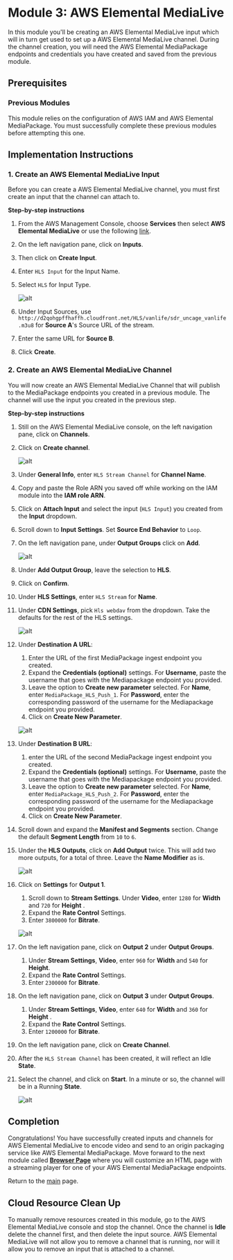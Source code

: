 # Module 3: AWS Elemental MediaLive

In this module you'll be creating an AWS Elemental MediaLive input which will in turn get used to set up a AWS Elemental MediaLive channel. During the channel creation, you will need the AWS Elemental MediaPackage endpoints and credentials you have created and saved from the previous module.

## Prerequisites

### Previous Modules

This module relies on the configuration of AWS IAM and AWS Elemental MediaPackage. You must successfully complete these previous modules before attempting this one.

## Implementation Instructions

### 1. Create an AWS Elemental MediaLive Input

Before you can create a AWS Elemental MediaLive channel, you must first create an input that the channel can attach to. 

**Step-by-step instructions**

1. From the AWS Management Console, choose **Services** then select **AWS Elemental MediaLive** or use the following [link](https://us-west-2.console.aws.amazon.com/medialive/home).

1. On the left navigation pane, click on **Inputs**.

1. Then click on **Create Input**.

1. Enter `HLS Input` for the Input Name.

1. Select `HLS` for Input Type. 

	![alt](HLSInput.png)


1. Under Input Sources, use `http://d2qohgpffhaffh.cloudfront.net/HLS/vanlife/sdr_uncage_vanlife.m3u8` for **Source A**'s Source URL of the stream.

1. Enter the same URL for **Source B**.

1. Click **Create**.


### 2. Create an AWS Elemental MediaLive Channel

You will now create an AWS Elemental MediaLive Channel that will publish to the MediaPackage endpoints you created in a previous module. The channel will use the input you created in the previous step.

**Step-by-step instructions**

1. Still on the AWS Elemental MediaLive console, on the left navigation pane, click on **Channels**.

1. Click on **Create channel**.

	![alt](MediaLiveChannel.png)

1. Under **General Info**, enter `HLS Stream Channel` for **Channel Name**.

1. Copy and paste the Role ARN you saved off while working on the IAM module into the **IAM role ARN**. 

1. Click on **Attach Input** and select the input (`HLS Input`) you created from the **Input** dropdown. 

1. Scroll down to **Input Settings**.  Set **Source End Behavior** to `Loop`.

1. On the left navigation pane, under **Output Groups** click on **Add**.

	![alt](MediaLiveOutputGroup.png)

1. Under **Add Output Group**, leave the selection to **HLS**. 

1. Click on **Confirm**.

1. Under **HLS Settings**, enter `HLS Stream` for **Name**.

1. Under **CDN Settings**, pick `Hls webdav` from the dropdown. Take the defaults for the rest of the HLS settings.

	![alt](HLSSettings.png)


1. Under **Destination A URL**:
	1. Enter the URL of the first MediaPackage ingest endpoint you created.
	1. Expand the **Credentials (optional)** settings. For **Username**, paste the username that goes with the Mediapackage endpoint you provided. 
	1. Leave the option to **Create new parameter** selected. For **Name**, enter `MediaPackage_HLS_Push_1`. For **Password**, enter the corresponding password of the username for the Mediapackage endpoint you provided.
	1. Click on **Create New Parameter**. 

	![alt](HLSDestinations.png)


1. Under **Destination B URL**:
	1.  enter the URL of the second MediaPackage ingest endpoint you created.
	1. Expand the **Credentials (optional)** settings. For **Username**, paste the username that goes with the Mediapackage endpoint you provided. 
	1. Leave the option to **Create new parameter** selected. For **Name**, enter `MediaPackage_HLS_Push_2`. For **Password**, enter the corresponding password of the username for the Mediapackage endpoint you provided.
	1. Click on **Create New Parameter**. 

1. Scroll down and expand the **Manifest and Segments** section. Change the default **Segment Length** from `10` to `6`.

1. Under the **HLS Outputs**, click on **Add Output** twice. This will add two more outputs, for a total of three. Leave the **Name Modifier** as is.

	![alt](HLSOutputs.png)

1.  Click on **Settings** for **Output 1**.
	1. Scroll down to **Stream Settings**. Under **Video**, enter `1280` for **Width** and `720` for **Height** .
	1. Expand the **Rate Control** Settings.
	1. Enter `3800000` for **Bitrate**.

	![alt](VideoStreamSettings.png)

1. On the left navigation pane, click on **Output 2** under **Output Groups**.
	1. Under **Stream Settings**, **Video**, enter `960` for **Width** and `540` for **Height**.
	1. Expand the **Rate Control** Settings.
	1. Enter `2300000` for  **Bitrate**.

1. On the left navigation pane, click on **Output 3** under **Output Groups**.
	1. Under **Stream Settings**, **Video**, enter `640` for **Width** and `360` for **Height** .
	1. Expand the **Rate Control** Settings.
	1. Enter `1200000` for **Bitrate**.

1. On the left navigation pane, click on **Create Channel**.

1. After the `HLS Stream Channel` has been created, it will reflect an Idle **State**. 

1. Select the channel, and click on **Start**. In a minute or so, the channel will be in a Running **State**.

	![alt](RunningChannel.png)	

## Completion

Congratulations!  You have successfully created inputs and channels for AWS Elemental MediaLive to encode video and send to an origin packaging service like AWS Elemental MediaPackage. Move forward to the next module called [**Browser Page**](../4-BrowserPage/README.md) where you will customize an HTML page with a streaming player for one of your AWS Elemental MediaPackage endpoints.
 
Return to the [main](../README.md) page.

## Cloud Resource Clean Up

To manually remove resources created in this module, go to the AWS Elemental MediaLive console and stop the channel. Once the channel is **Idle** delete the channel first, and then delete the input source. AWS Elemental MediaLive will not allow you to remove a channel that is running, nor will it allow you to remove an input that is attached to a channel.
